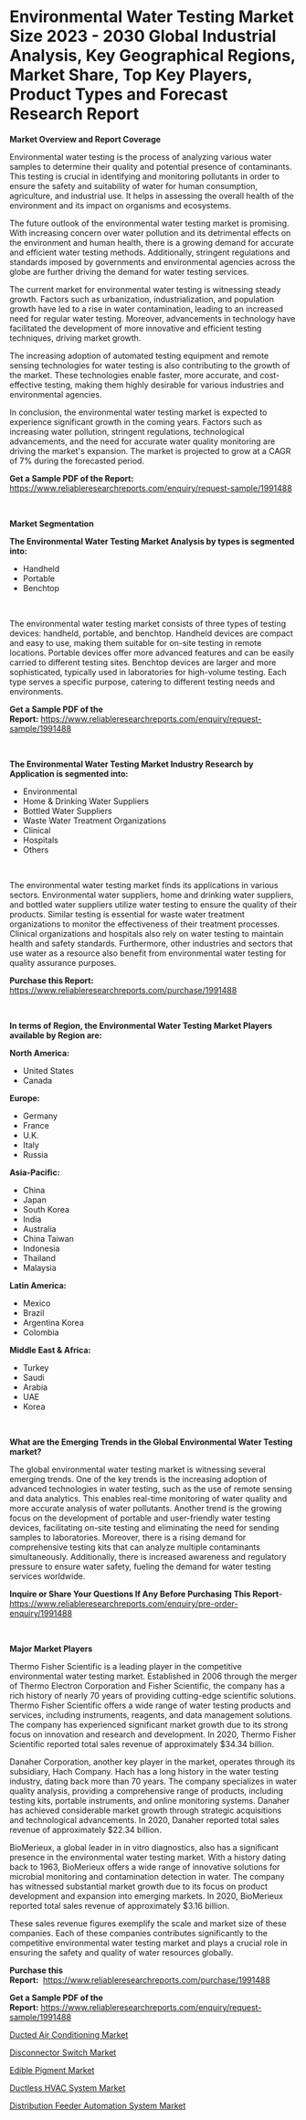 <p><h1>Environmental Water Testing Market Size 2023 - 2030 Global Industrial Analysis, Key Geographical Regions, Market Share, Top Key Players, Product Types and Forecast Research Report</h1></p><p><strong>Market Overview and Report Coverage</strong></p>
<p><p>Environmental water testing is the process of analyzing various water samples to determine their quality and potential presence of contaminants. This testing is crucial in identifying and monitoring pollutants in order to ensure the safety and suitability of water for human consumption, agriculture, and industrial use. It helps in assessing the overall health of the environment and its impact on organisms and ecosystems.</p><p>The future outlook of the environmental water testing market is promising. With increasing concern over water pollution and its detrimental effects on the environment and human health, there is a growing demand for accurate and efficient water testing methods. Additionally, stringent regulations and standards imposed by governments and environmental agencies across the globe are further driving the demand for water testing services.</p><p>The current market for environmental water testing is witnessing steady growth. Factors such as urbanization, industrialization, and population growth have led to a rise in water contamination, leading to an increased need for regular water testing. Moreover, advancements in technology have facilitated the development of more innovative and efficient testing techniques, driving market growth.</p><p>The increasing adoption of automated testing equipment and remote sensing technologies for water testing is also contributing to the growth of the market. These technologies enable faster, more accurate, and cost-effective testing, making them highly desirable for various industries and environmental agencies.</p><p>In conclusion, the environmental water testing market is expected to experience significant growth in the coming years. Factors such as increasing water pollution, stringent regulations, technological advancements, and the need for accurate water quality monitoring are driving the market's expansion. The market is projected to grow at a CAGR of 7% during the forecasted period.</p></p>
<p><strong>Get a Sample PDF of the Report:</strong> <a href="https://www.reliableresearchreports.com/enquiry/request-sample/1991488">https://www.reliableresearchreports.com/enquiry/request-sample/1991488</a></p>
<p>&nbsp;</p>
<p><strong>Market Segmentation</strong></p>
<p><strong>The Environmental Water Testing Market Analysis by types is segmented into:</strong></p>
<p><ul><li>Handheld</li><li>Portable</li><li>Benchtop</li></ul></p>
<p>&nbsp;</p>
<p><p>The environmental water testing market consists of three types of testing devices: handheld, portable, and benchtop. Handheld devices are compact and easy to use, making them suitable for on-site testing in remote locations. Portable devices offer more advanced features and can be easily carried to different testing sites. Benchtop devices are larger and more sophisticated, typically used in laboratories for high-volume testing. Each type serves a specific purpose, catering to different testing needs and environments.</p></p>
<p><strong>Get a Sample PDF of the Report:</strong>&nbsp;<a href="https://www.reliableresearchreports.com/enquiry/request-sample/1991488">https://www.reliableresearchreports.com/enquiry/request-sample/1991488</a></p>
<p>&nbsp;</p>
<p><strong>The Environmental Water Testing Market Industry Research by Application is segmented into:</strong></p>
<p><ul><li>Environmental</li><li>Home & Drinking Water Suppliers</li><li>Bottled Water Suppliers</li><li>Waste Water Treatment Organizations</li><li>Clinical</li><li>Hospitals</li><li>Others</li></ul></p>
<p>&nbsp;</p>
<p><p>The environmental water testing market finds its applications in various sectors. Environmental water suppliers, home and drinking water suppliers, and bottled water suppliers utilize water testing to ensure the quality of their products. Similar testing is essential for waste water treatment organizations to monitor the effectiveness of their treatment processes. Clinical organizations and hospitals also rely on water testing to maintain health and safety standards. Furthermore, other industries and sectors that use water as a resource also benefit from environmental water testing for quality assurance purposes.</p></p>
<p><strong>Purchase this Report:</strong>&nbsp; <a href="https://www.reliableresearchreports.com/purchase/1991488">https://www.reliableresearchreports.com/purchase/1991488</a></p>
<p>&nbsp;</p>
<p><strong>In terms of Region, the Environmental Water Testing Market Players available by Region are:</strong></p>
<p>
    <p> <strong> North America: </strong>
        <ul>
            <li>United States</li>
            <li>Canada</li>
        </ul>
        </p> 
    <p> <strong> Europe: </strong>
        <ul>
            <li>Germany</li>
            <li>France</li>
            <li>U.K.</li>
            <li>Italy</li>
            <li>Russia</li>
        </ul>
        </p> 
    <p> <strong> Asia-Pacific: </strong>
        <ul>
            <li>China</li>
            <li>Japan</li>
            <li>South Korea</li>
            <li>India</li>
            <li>Australia</li>
            <li>China Taiwan</li>
            <li>Indonesia</li>
            <li>Thailand</li>
            <li>Malaysia</li>
        </ul>
        </p> 
    <p> <strong> Latin America: </strong>
        <ul>
            <li>Mexico</li>
            <li>Brazil</li>
            <li>Argentina Korea</li>
            <li>Colombia</li>
        </ul>
        </p> 
    <p> <strong> Middle East & Africa: </strong>
        <ul>
            <li>Turkey</li>
            <li>Saudi</li>
            <li>Arabia</li>
            <li>UAE</li>
            <li>Korea</li>
        </ul>
    </p>
    </p>
<p>&nbsp;</p>
<p><strong>What are the Emerging Trends in the Global Environmental Water Testing market?</strong></p>
<p><p>The global environmental water testing market is witnessing several emerging trends. One of the key trends is the increasing adoption of advanced technologies in water testing, such as the use of remote sensing and data analytics. This enables real-time monitoring of water quality and more accurate analysis of water pollutants. Another trend is the growing focus on the development of portable and user-friendly water testing devices, facilitating on-site testing and eliminating the need for sending samples to laboratories. Moreover, there is a rising demand for comprehensive testing kits that can analyze multiple contaminants simultaneously. Additionally, there is increased awareness and regulatory pressure to ensure water safety, fueling the demand for water testing services worldwide.</p></p>
<p><strong>Inquire or Share Your Questions If Any Before Purchasing This Report</strong>- <a href="https://www.reliableresearchreports.com/enquiry/pre-order-enquiry/1991488">https://www.reliableresearchreports.com/enquiry/pre-order-enquiry/1991488</a></p>
<p>&nbsp;</p>
<p><strong>Major Market Players</strong></p>
<p><p>Thermo Fisher Scientific is a leading player in the competitive environmental water testing market. Established in 2006 through the merger of Thermo Electron Corporation and Fisher Scientific, the company has a rich history of nearly 70 years of providing cutting-edge scientific solutions. Thermo Fisher Scientific offers a wide range of water testing products and services, including instruments, reagents, and data management solutions. The company has experienced significant market growth due to its strong focus on innovation and research and development. In 2020, Thermo Fisher Scientific reported total sales revenue of approximately $34.34 billion.</p><p>Danaher Corporation, another key player in the market, operates through its subsidiary, Hach Company. Hach has a long history in the water testing industry, dating back more than 70 years. The company specializes in water quality analysis, providing a comprehensive range of products, including testing kits, portable instruments, and online monitoring systems. Danaher has achieved considerable market growth through strategic acquisitions and technological advancements. In 2020, Danaher reported total sales revenue of approximately $22.34 billion.</p><p>BioMerieux, a global leader in in vitro diagnostics, also has a significant presence in the environmental water testing market. With a history dating back to 1963, BioMerieux offers a wide range of innovative solutions for microbial monitoring and contamination detection in water. The company has witnessed substantial market growth due to its focus on product development and expansion into emerging markets. In 2020, BioMerieux reported total sales revenue of approximately $3.16 billion.</p><p>These sales revenue figures exemplify the scale and market size of these companies. Each of these companies contributes significantly to the competitive environmental water testing market and plays a crucial role in ensuring the safety and quality of water resources globally.</p></p>
<p><strong>Purchase this Report:</strong>&nbsp;&nbsp;<a href="https://www.reliableresearchreports.com/purchase/1991488">https://www.reliableresearchreports.com/purchase/1991488</a></p>
<p></p>
<p><strong>Get a Sample PDF of the Report:</strong>&nbsp;<a href="https://www.reliableresearchreports.com/enquiry/request-sample/1991488">https://www.reliableresearchreports.com/enquiry/request-sample/1991488</a></p>
<p><p><a href="https://medium.com/@adityalohrp23/ducted-air-conditioning-market-research-report-its-history-and-forecast-2023-to-2030-b2f50ca370f7">Ducted Air Conditioning Market</a></p><p><a href="https://medium.com/@reecebednar/disconnector-switch-market-insight-market-trends-growth-forecasted-from-2023-to-2030-90ebd4541801">Disconnector Switch Market</a></p><p><a href="https://medium.com/@linabernier/decoding-edible-pigment-market-metrics-market-share-trends-and-growth-patterns-d7ff9894c326">Edible Pigment Market</a></p><p><a href="https://medium.com/@mahimohanrp23/ductless-hvac-system-market-the-key-to-successful-business-strategy-forecast-till-2030-42f771b4cf50">Ductless HVAC System Market</a></p><p><a href="https://medium.com/@rameshramurp23/distribution-feeder-automation-system-market-research-report-its-history-and-forecast-2023-to-2030-de08dcb16255">Distribution Feeder Automation System Market</a></p></p>